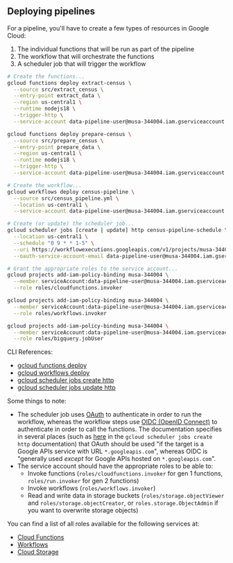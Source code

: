 ## Deploying pipelines

For a pipeline, you'll have to create a few types of resources in Google Cloud:
1.  The individual functions that will be run as part of the pipeline
2.  The workflow that will orchestrate the functions
3.  A scheduler job that will trigger the workflow

```bash
# Create the functions...
gcloud functions deploy extract-census \
  --source src/extract_census \
  --entry-point extract_data \
  --region us-central1 \
  --runtime nodejs18 \
  --trigger-http \
  --service-account data-pipeline-user@musa-344004.iam.gserviceaccount.com

gcloud functions deploy prepare-census \
  --source src/prepare_census \
  --entry-point prepare_data \
  --region us-central1 \
  --runtime nodejs18 \
  --trigger-http \
  --service-account data-pipeline-user@musa-344004.iam.gserviceaccount.com

# Create the workflow...
gcloud workflows deploy census-pipeline \
  --source src/census_pipeline.yml \
  --location us-central1 \
  --service-account data-pipeline-user@musa-344004.iam.gserviceaccount.com

# Create (or update) the scheduler job...
gcloud scheduler jobs [create | update] http census-pipeline-schedule \
  --location us-central1 \
  --schedule "0 9 * * 1-5" \
  --uri https://workflowexecutions.googleapis.com/v1/projects/musa-344004/locations/us-central1/workflows/census-pipeline/executions \
  --oauth-service-account-email data-pipeline-user@musa-344004.iam.gserviceaccount.com

# Grant the appropriate roles to the service account...
gcloud projects add-iam-policy-binding musa-344004 \
  --member serviceAccount:data-pipeline-user@musa-344004.iam.gserviceaccount.com \
  --role roles/cloudfunctions.invoker

gcloud projects add-iam-policy-binding musa-344004 \
  --member serviceAccount:data-pipeline-user@musa-344004.iam.gserviceaccount.com \
  --role roles/workflows.invoker

gcloud projects add-iam-policy-binding musa-344004 \
  --member serviceAccount:data-pipeline-user@musa-344004.iam.gserviceaccount.com \
  --role roles/bigquery.jobUser
```

CLI References:
- [gcloud functions deploy](https://cloud.google.com/sdk/gcloud/reference/functions/deploy)
- [gcloud workflows deploy](https://cloud.google.com/sdk/gcloud/reference/workflows/deploy)
- [gcloud scheduler jobs create http](https://cloud.google.com/sdk/gcloud/reference/scheduler/jobs/create/http)
- [gcloud scheduler jobs update http](https://cloud.google.com/sdk/gcloud/reference/scheduler/jobs/update/http)

Some things to note:
- The scheduler job uses [OAuth](https://en.wikipedia.org/wiki/OAuth) to authenticate in order to run the workflow, whereas the workflow steps use [OIDC (OpenID Connect)](https://en.wikipedia.org/wiki/OpenID#OpenID_Connect_(OIDC)) to authenticate in order to call the functions. The documentation specifies in several places (such as [here](https://cloud.google.com/sdk/gcloud/reference/scheduler/jobs/create/http#--oauth-service-account-email) in the `gcloud scheduler jobs create http` documentation) that OAuth should be used "if the target is a Google APIs service with URL `*.googleapis.com`", whereas OIDC is "generally used *except* for Google APIs hosted on `*.googleapis.com`".
- The service account should have the appropriate roles to be able to:
  - Invoke functions (`roles/cloudfunctions.invoker` for gen 1 functions, `roles/run.invoker` for gen 2 functions)
  - Invoke workflows (`roles/workflows.invoker`)
  - Read and write data in storage buckets (`roles/storage.objectViewer` and `roles/storage.objectCreator`, or `roles.storage.ObjectAdmin` if you want to overwrite storage objects)

You can find a list of all roles available for the following services at:
- [Cloud Functions](https://cloud.google.com/functions/docs/reference/iam/roles#standard-roles)
- [Workflows](https://cloud.google.com/workflows/docs/access-control#roles)
- [Cloud Storage](https://cloud.google.com/storage/docs/access-control/iam-roles#standard-roles)

